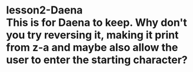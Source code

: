 # lesson2-Daena<br>This is for Daena to keep. Why don't you try reversing it, making it print from z-a and maybe also allow the user to enter the starting character?
